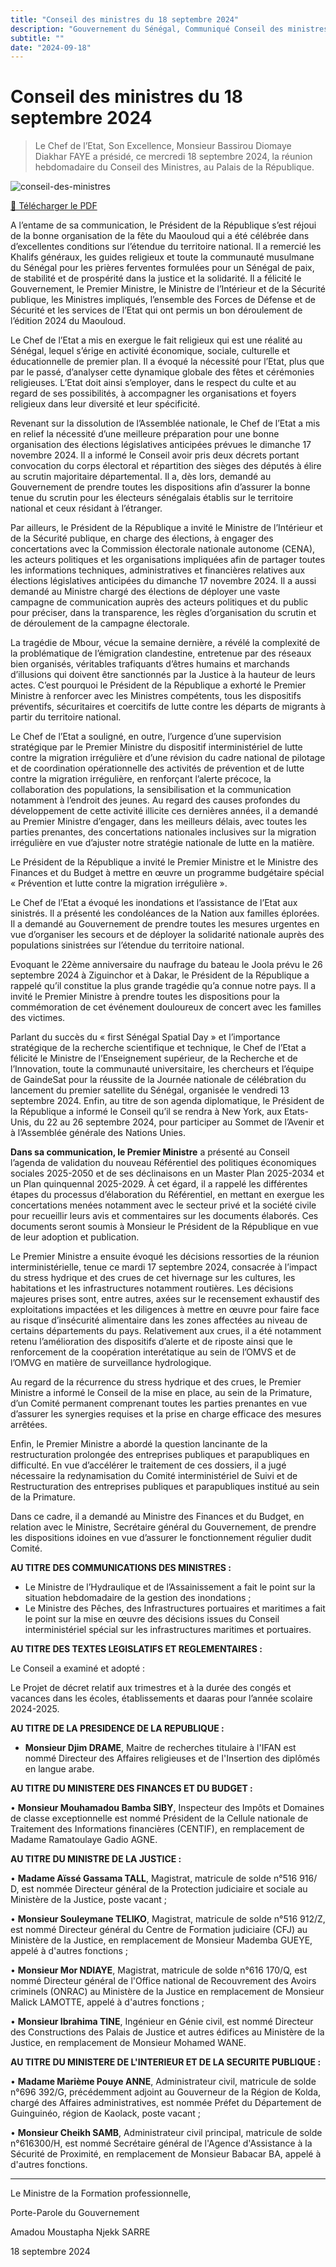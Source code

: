 ```yaml
---
title: "Conseil des ministres du 18 septembre 2024"
description: "Gouvernement du Sénégal, Communiqué Conseil des ministres du 18 septembre 2024 avec le président Bassirou Diomaye Faye et le premier ministre Ousmane Sonko."
subtitle: ""
date: "2024-09-18"
---
```


# Conseil des ministres du 18 septembre 2024

> Le Chef de l’Etat, Son Excellence, Monsieur Bassirou Diomaye Diakhar FAYE a présidé, ce mercredi 18 septembre 2024, la réunion hebdomadaire du Conseil des Ministres, au Palais de la République.

![conseil-des-ministres](/images/actualites/conseil-des-ministres-18-septembre-2024.png)

<a href="/pdf/communiques/conseil-des-ministres-du-18-septembre-2024.pdf" target="_blank">📄 Télécharger le PDF</a>

A l’entame de sa communication, le Président de la République s’est réjoui de la bonne organisation de la fête du Maouloud qui a été célébrée dans d’excellentes conditions sur l’étendue du territoire national. Il a remercié les Khalifs généraux, les guides religieux et toute la communauté musulmane du Sénégal pour les prières ferventes formulées pour un Sénégal de paix, de stabilité et de prospérité dans la justice et la solidarité. Il a félicité le Gouvernement, le Premier Ministre, le Ministre de l’Intérieur et de la Sécurité publique, les Ministres impliqués, l’ensemble des Forces de Défense et de Sécurité et les services de l’Etat qui ont permis un bon déroulement de l’édition 2024 du Maouloud.

Le Chef de l’Etat a mis en exergue le fait religieux qui est une réalité au Sénégal, lequel s’érige en activité économique, sociale, culturelle et éducationnelle de premier plan. Il a évoqué la nécessité pour l’Etat, plus que par le passé, d’analyser cette dynamique globale des fêtes et cérémonies religieuses. L’Etat doit ainsi s’employer, dans le respect du culte et au regard de ses possibilités, à accompagner les organisations et foyers religieux dans leur diversité et leur spécificité.

Revenant sur la dissolution de l’Assemblée nationale, le Chef de l’Etat a mis en relief la nécessité d’une meilleure préparation pour une bonne organisation des élections législatives anticipées prévues le dimanche 17 novembre 2024. Il a informé le Conseil avoir pris deux décrets portant convocation du corps électoral et répartition des sièges des députés à élire au scrutin majoritaire départemental. Il a, dès lors, demandé au Gouvernement de prendre toutes les dispositions afin d’assurer la bonne tenue du scrutin pour les électeurs sénégalais établis sur le territoire national et ceux résidant à l’étranger.

Par ailleurs, le Président de la République a invité le Ministre de l’Intérieur et de la Sécurité publique, en charge des élections, à engager des concertations avec la Commission électorale nationale autonome (CENA), les acteurs politiques et les organisations impliquées afin de partager toutes les informations techniques, administratives et financières relatives aux élections législatives anticipées du dimanche 17 novembre 2024. Il a aussi demandé au Ministre chargé des élections de déployer une vaste campagne de communication auprès des acteurs politiques et du public pour préciser, dans la transparence, les règles d’organisation du scrutin et de déroulement de la campagne électorale.

La tragédie de Mbour, vécue la semaine dernière, a révélé la complexité de la problématique de l’émigration clandestine, entretenue par des réseaux bien organisés, véritables trafiquants d’êtres humains et marchands d’illusions qui doivent être sanctionnés par la Justice à la hauteur de leurs actes. C’est pourquoi le Président de la République a exhorté le Premier Ministre à renforcer avec les Ministres compétents, tous les dispositifs préventifs, sécuritaires et coercitifs de lutte contre les départs de migrants à partir du territoire national.

Le Chef de l’Etat a souligné, en outre, l’urgence d’une supervision stratégique par le Premier Ministre du dispositif interministériel de lutte contre la migration irrégulière et d’une révision du cadre national de pilotage et de coordination opérationnelle des activités de prévention et de lutte contre la migration irrégulière, en renforçant l’alerte précoce, la collaboration des populations, la sensibilisation et la communication notamment à l’endroit des jeunes. Au regard des causes profondes du développement de cette activité illicite ces dernières années, il a demandé au Premier Ministre d’engager, dans les meilleurs délais, avec toutes les parties prenantes, des concertations nationales inclusives sur la migration irrégulière en vue d’ajuster notre stratégie nationale de lutte en la matière.

Le Président de la République a invité le Premier Ministre et le Ministre des Finances et du Budget à mettre en œuvre un programme budgétaire spécial « Prévention et lutte contre la migration irrégulière ».

Le Chef de l’Etat a évoqué les inondations et l’assistance de l’Etat aux sinistrés. Il a présenté les condoléances de la Nation aux familles éplorées. Il a demandé au Gouvernement de prendre toutes les mesures urgentes en vue d’organiser les secours et de déployer la solidarité nationale auprès des populations sinistrées sur l’étendue du territoire national.

Evoquant le 22ème anniversaire du naufrage du bateau le Joola prévu le 26 septembre 2024 à Ziguinchor et à Dakar, le Président de la République a rappelé qu’il constitue la plus grande tragédie qu’a connue notre pays. Il a invité le Premier Ministre à prendre toutes les dispositions pour la commémoration de cet événement douloureux de concert avec les familles des victimes.

Parlant du succès du « first Sénégal Spatial Day » et l’importance stratégique de la recherche scientifique et technique, le Chef de l’Etat a félicité le Ministre de l’Enseignement supérieur, de la Recherche et de l’Innovation, toute la communauté universitaire, les chercheurs et l’équipe de GaindeSat pour la réussite de la Journée nationale de célébration du lancement du premier satellite du Sénégal, organisée le vendredi 13 septembre 2024.
Enfin, au titre de son agenda diplomatique, le Président de la République a informé le Conseil qu’il se rendra à New York, aux Etats-Unis, du 22 au 26 septembre 2024, pour participer au Sommet de l’Avenir et à l’Assemblée générale des Nations Unies.

**Dans sa communication, le Premier Ministre** a présenté au Conseil l’agenda de validation du nouveau Référentiel des politiques économiques sociales 2025-2050 et de ses déclinaisons en un Master Plan 2025-2034 et un Plan quinquennal 2025-2029. À cet égard, il a rappelé les différentes étapes du processus d’élaboration du Référentiel, en mettant en exergue les concertations menées notamment avec le secteur privé et la société civile pour recueillir leurs avis et commentaires sur les documents élaborés. Ces documents seront soumis à Monsieur le Président de la République en vue de leur adoption et publication.

Le Premier Ministre a ensuite évoqué les décisions ressorties de la réunion interministérielle, tenue ce mardi 17 septembre 2024, consacrée à l’impact du stress hydrique et des crues de cet hivernage sur les cultures, les habitations et les infrastructures notamment routières. Les décisions majeures prises sont, entre autres, axées sur le recensement exhaustif des exploitations impactées et les diligences à mettre en œuvre pour faire face au risque d’insécurité alimentaire dans les zones affectées au niveau de certains départements du pays. Relativement aux crues, il a été notamment retenu l’amélioration des dispositifs d’alerte et de riposte ainsi que le renforcement de la coopération interétatique au sein de l’OMVS et de l’OMVG en matière de surveillance hydrologique.

Au regard de la récurrence du stress hydrique et des crues, le Premier Ministre a informé le Conseil de la mise en place, au sein de la Primature, d’un Comité permanent comprenant toutes les parties prenantes en vue d’assurer les synergies requises et la prise en charge efficace des mesures arrêtées.

Enfin, le Premier Ministre a abordé la question lancinante de la restructuration prolongée des entreprises publiques et parapubliques en difficulté. En vue d’accélérer le traitement de ces dossiers, il a jugé nécessaire la redynamisation du Comité interministériel de Suivi et de Restructuration des entreprises publiques et parapubliques institué au sein de la Primature.

Dans ce cadre, il a demandé au Ministre des Finances et du Budget, en relation avec le Ministre, Secrétaire général du Gouvernement, de prendre les dispositions idoines en vue d’assurer le fonctionnement régulier dudit Comité.

**AU TITRE DES COMMUNICATIONS DES MINISTRES :**

- Le Ministre de l’Hydraulique et de l’Assainissement a fait le point sur la situation hebdomadaire de la gestion des inondations ;
- Le Ministre des Pêches, des Infrastructures portuaires et maritimes a fait le point sur la mise en œuvre des décisions issues du Conseil interministériel spécial sur les infrastructures maritimes et portuaires.

**AU TITRE DES TEXTES LEGISLATIFS ET REGLEMENTAIRES :**

Le Conseil a examiné et adopté :

Le Projet de décret relatif aux trimestres et à la durée des congés et vacances dans les écoles, établissements et daaras pour l’année scolaire 2024-2025.

**AU TITRE DE LA PRESIDENCE DE LA REPUBLIQUE :**

- **Monsieur Djim DRAME**, Maitre de recherches titulaire à l'IFAN est nommé Directeur des Affaires religieuses et de l'Insertion des diplômés en langue arabe.

**AU TITRE DU MINISTERE DES FINANCES ET DU BUDGET :**

• **Monsieur Mouhamadou Bamba SIBY**, Inspecteur des Impôts et Domaines de classe exceptionnelle est nommé Président de la Cellule nationale de Traitement des Informations financières (CENTIF), en remplacement de Madame Ramatoulaye Gadio AGNE.

**AU TITRE DU MINISTRE DE LA JUSTICE :**

• **Madame Aïssé Gassama TALL**, Magistrat, matricule de solde n°516 916/ D, est nommée Directeur général de la Protection judiciaire et sociale au Ministère de la Justice, poste vacant ;

• **Monsieur Souleymane TELIKO**, Magistrat, matricule de solde n°516 912/Z, est nommé Directeur général du Centre de Formation judiciaire (CFJ) au Ministère de la Justice, en remplacement de Monsieur Mademba GUEYE, appelé à d'autres fonctions ;

• **Monsieur Mor NDIAYE**, Magistrat, matricule de solde n°616 170/Q, est nommé Directeur général de l'Office national de Recouvrement des Avoirs criminels (ONRAC) au Ministère de la Justice en remplacement de Monsieur Malick LAMOTTE, appelé à d'autres fonctions ;

• **Monsieur Ibrahima TINE**, Ingénieur en Génie civil, est nommé Directeur des Constructions des Palais de Justice et autres édifices au Ministère de la Justice, en remplacement de Monsieur Mohamed WANE.

**AU TITRE DU MINISTERE DE L'INTERIEUR ET DE LA SECURITE PUBLIQUE :**

• **Madame Marième Pouye ANNE**, Administrateur civil, matricule de solde n°696 392/G, précédemment adjoint au Gouverneur de la Région de Kolda, chargé des Affaires administratives, est nommée Préfet du Département de Guinguinéo, région de Kaolack, poste vacant ;

• **Monsieur Cheikh SAMB**, Administrateur civil principal, matricule de solde n°616300/H, est nommé Secrétaire général de l'Agence d'Assistance à la Sécurité de Proximité, en remplacement de Monsieur Babacar BA, appelé à d'autres fonctions.

---

Le Ministre de la Formation professionnelle,

Porte-Parole du Gouvernement

Amadou Moustapha Njekk SARRE

18 septembre 2024
